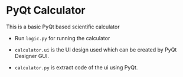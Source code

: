 # PyQt Calculator
This is a basic PyQt based scientific calculator 

* Run `logic.py` for running the calculator

* `calculator.ui` is the UI design used which can be created by PyQt Designer GUI.

* `calculator.py` is extract code of the ui using PyQt.
